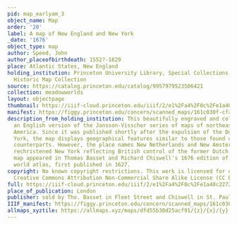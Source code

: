 ```yaml
---
pid: map_earlyam_3
object_name: Map
order: '20'
label: A map of New England and New York
_date: '1676'
object_type: map
author: Speed, John
author_placeofbirthdeath: 1552?-1629
place: Atlantic States, New England
holding_institution: Princeton University Library, Special Collections, Rare Books
  Historic Map Collection
source: https://catalog.princeton.edu/catalog/9957979523506421
collection: meadowworlds
layout: objectpage
thumbnail: https://iiif-cloud.princeton.edu/iiif/2/e1%2Fa4%2F0c%2Fe1a40c2272fa4bdba2f31d2b698a776d%2Fintermediate_file/full/250,/0/default.jpg
manifest: https://figgy.princeton.edu/concern/scanned_maps/161c030f-cfa5-44d1-90da-0a8cedf38fee/manifest
description_from_holding_institution: This beautifully engraved and colored map represents
  an English version of the Jansson-Visscher series of maps of northeastern North
  America. Since it was published shortly after the expulsion of the Dutch from New
  York, the map displays geographical features similar to those found on its Dutch
  counterparts. However, the place names New Netherlands and New Amsterdam have been
  rechristened New York reflecting British control of the former Dutch colony. This
  map appeared in Thomas Basset and Richard Chiswell's 1676 edition of John Speed's
  world atlas, first published in 1627.
copyright: No known copyright restrictions. This work is licensed for use under a
  Creative Commons Attribution Non-Commercial Share Alike License (CC BY-NC-SA).
full: https://iiif-cloud.princeton.edu/iiif/2/e1%2Fa4%2F0c%2Fe1a40c2272fa4bdba2f31d2b698a776d%2Fintermediate_file/full/full/0/default.jpg
place_of_publication: London
publisher: sold by Tho. Basset in Fleet Street and Chiswell in St. Paul's Church Yard
IIIF_manifest: https://figgy.princeton.edu/concern/scanned_maps/161c030f-cfa5-44d1-90da-0a8cedf38fee/manifest
allmaps_xyztile: https://allmaps.xyz/maps/dfd55b30d25acf91/{z}/{x}/{y}.png
---
```

